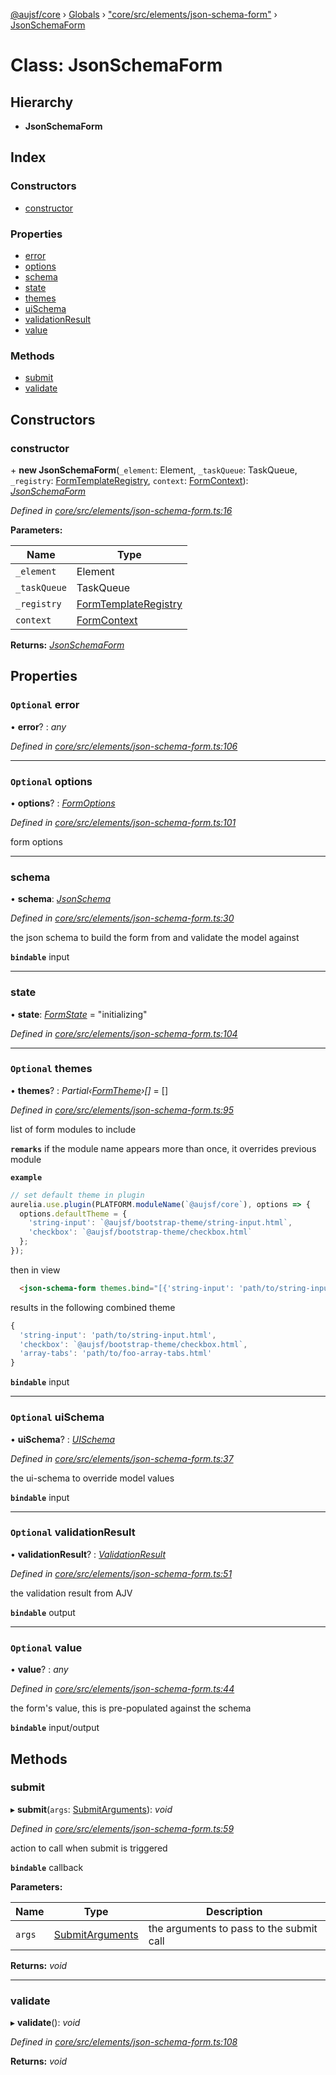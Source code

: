 [@aujsf/core](../README.md) › [Globals](../globals.md) › ["core/src/elements/json-schema-form"](../modules/_core_src_elements_json_schema_form_.md) › [JsonSchemaForm](_core_src_elements_json_schema_form_.jsonschemaform.md)

# Class: JsonSchemaForm

## Hierarchy

* **JsonSchemaForm**

## Index

### Constructors

* [constructor](_core_src_elements_json_schema_form_.jsonschemaform.md#constructor)

### Properties

* [error](_core_src_elements_json_schema_form_.jsonschemaform.md#optional-error)
* [options](_core_src_elements_json_schema_form_.jsonschemaform.md#optional-options)
* [schema](_core_src_elements_json_schema_form_.jsonschemaform.md#schema)
* [state](_core_src_elements_json_schema_form_.jsonschemaform.md#state)
* [themes](_core_src_elements_json_schema_form_.jsonschemaform.md#optional-themes)
* [uiSchema](_core_src_elements_json_schema_form_.jsonschemaform.md#optional-uischema)
* [validationResult](_core_src_elements_json_schema_form_.jsonschemaform.md#optional-validationresult)
* [value](_core_src_elements_json_schema_form_.jsonschemaform.md#optional-value)

### Methods

* [submit](_core_src_elements_json_schema_form_.jsonschemaform.md#submit)
* [validate](_core_src_elements_json_schema_form_.jsonschemaform.md#validate)

## Constructors

###  constructor

\+ **new JsonSchemaForm**(`_element`: Element, `_taskQueue`: TaskQueue, `_registry`: [FormTemplateRegistry](_core_src_services_form_template_registry_.formtemplateregistry.md), `context`: [FormContext](_core_src_services_form_context_.formcontext.md)): *[JsonSchemaForm](_core_src_elements_json_schema_form_.jsonschemaform.md)*

*Defined in [core/src/elements/json-schema-form.ts:16](https://github.com/jbockle/au-jsonschema-form/blob/master/packages/core/src/elements/json-schema-form.ts#L16)*

**Parameters:**

Name | Type |
------ | ------ |
`_element` | Element |
`_taskQueue` | TaskQueue |
`_registry` | [FormTemplateRegistry](_core_src_services_form_template_registry_.formtemplateregistry.md) |
`context` | [FormContext](_core_src_services_form_context_.formcontext.md) |

**Returns:** *[JsonSchemaForm](_core_src_elements_json_schema_form_.jsonschemaform.md)*

## Properties

### `Optional` error

• **error**? : *any*

*Defined in [core/src/elements/json-schema-form.ts:106](https://github.com/jbockle/au-jsonschema-form/blob/master/packages/core/src/elements/json-schema-form.ts#L106)*

___

### `Optional` options

• **options**? : *[FormOptions](../modules/_core_src_models_form_options_.md#formoptions)*

*Defined in [core/src/elements/json-schema-form.ts:101](https://github.com/jbockle/au-jsonschema-form/blob/master/packages/core/src/elements/json-schema-form.ts#L101)*

form options

___

###  schema

• **schema**: *[JsonSchema](../modules/_core_src_models_json_schema_.md#jsonschema)*

*Defined in [core/src/elements/json-schema-form.ts:30](https://github.com/jbockle/au-jsonschema-form/blob/master/packages/core/src/elements/json-schema-form.ts#L30)*

the json schema to build the form from and validate the model against

**`bindable`** input

___

###  state

• **state**: *[FormState](../modules/_core_src_elements_json_schema_form_.md#formstate)* = "initializing"

*Defined in [core/src/elements/json-schema-form.ts:104](https://github.com/jbockle/au-jsonschema-form/blob/master/packages/core/src/elements/json-schema-form.ts#L104)*

___

### `Optional` themes

• **themes**? : *Partial‹[FormTheme](../interfaces/_core_src_models_form_template_.formtheme.md)›[]* = []

*Defined in [core/src/elements/json-schema-form.ts:95](https://github.com/jbockle/au-jsonschema-form/blob/master/packages/core/src/elements/json-schema-form.ts#L95)*

list of form modules to include

**`remarks`** if the module name appears more than once, it overrides previous module

**`example`** 
```ts
// set default theme in plugin
aurelia.use.plugin(PLATFORM.moduleName(`@aujsf/core`), options => {
  options.defaultTheme = {
    'string-input': `@aujsf/bootstrap-theme/string-input.html`,
    'checkbox': `@aujsf/bootstrap-theme/checkbox.html`
  };
});
```

then in view
```html
  <json-schema-form themes.bind="[{'string-input': 'path/to/string-input.html','array-tabs': 'path/to/array-tabs.html'},{'array-tabs': 'path/to/foo-array-tabs.html'}]"...></json-schema-form>
```

results in the following combined theme
```ts
{
  'string-input': 'path/to/string-input.html',
  'checkbox': `@aujsf/bootstrap-theme/checkbox.html`,
  'array-tabs': 'path/to/foo-array-tabs.html'
}
```

**`bindable`** input

___

### `Optional` uiSchema

• **uiSchema**? : *[UISchema](../interfaces/_core_src_models_ui_schema_.uischema.md)*

*Defined in [core/src/elements/json-schema-form.ts:37](https://github.com/jbockle/au-jsonschema-form/blob/master/packages/core/src/elements/json-schema-form.ts#L37)*

the ui-schema to override model values

**`bindable`** input

___

### `Optional` validationResult

• **validationResult**? : *[ValidationResult](../interfaces/_core_src_models_error_schema_.validationresult.md)*

*Defined in [core/src/elements/json-schema-form.ts:51](https://github.com/jbockle/au-jsonschema-form/blob/master/packages/core/src/elements/json-schema-form.ts#L51)*

the validation result from AJV

**`bindable`** output

___

### `Optional` value

• **value**? : *any*

*Defined in [core/src/elements/json-schema-form.ts:44](https://github.com/jbockle/au-jsonschema-form/blob/master/packages/core/src/elements/json-schema-form.ts#L44)*

the form's value, this is pre-populated against the schema

**`bindable`** input/output

## Methods

###  submit

▸ **submit**(`args`: [SubmitArguments](../interfaces/_core_src_models_submit_arguments_.submitarguments.md)): *void*

*Defined in [core/src/elements/json-schema-form.ts:59](https://github.com/jbockle/au-jsonschema-form/blob/master/packages/core/src/elements/json-schema-form.ts#L59)*

action to call when submit is triggered

**`bindable`** callback

**Parameters:**

Name | Type | Description |
------ | ------ | ------ |
`args` | [SubmitArguments](../interfaces/_core_src_models_submit_arguments_.submitarguments.md) | the arguments to pass to the submit call |

**Returns:** *void*

___

###  validate

▸ **validate**(): *void*

*Defined in [core/src/elements/json-schema-form.ts:108](https://github.com/jbockle/au-jsonschema-form/blob/master/packages/core/src/elements/json-schema-form.ts#L108)*

**Returns:** *void*
